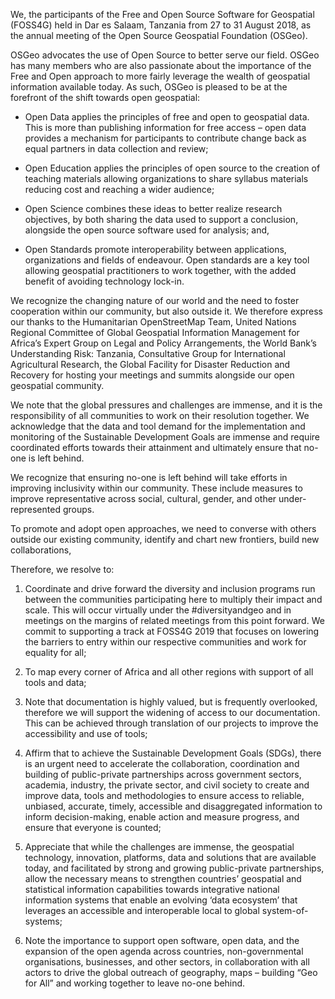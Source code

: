 We, the participants of the Free and Open Source Software for Geospatial (FOSS4G) held in Dar es Salaam, Tanzania from 27 to 31 August 2018, as the annual meeting of the Open Source Geospatial Foundation (OSGeo). 

OSGeo advocates the use of Open Source to better serve our field. OSGeo has many members who are also passionate about the importance of the Free and Open approach to more fairly leverage the wealth of geospatial information available today. As such, OSGeo is pleased to be at the forefront of the shift towards open geospatial:

* Open Data applies the principles of free and open to geospatial data. This is more than publishing information for free access – open data provides a mechanism for participants to contribute change back as equal partners in data collection and review;

* Open Education applies the principles of open source to the creation of teaching materials allowing organizations to share syllabus materials reducing cost and reaching a wider audience;

* Open Science combines these ideas to better realize research objectives, by both sharing the data used to support a conclusion, alongside the open source software used for analysis; and,

* Open Standards promote interoperability between applications, organizations and fields of endeavour. Open standards are a key tool allowing geospatial practitioners to work together, with the added benefit of avoiding technology lock-in.

We recognize the changing nature of our world and the need to foster cooperation within our community, but also outside it. We therefore express our thanks to the Humanitarian OpenStreetMap Team, United Nations Regional Committee of Global Geospatial Information Management for Africa’s Expert Group on Legal and Policy Arrangements, the World Bank’s Understanding Risk: Tanzania, Consultative Group for International Agricultural Research, the Global Facility for Disaster Reduction and Recovery for hosting your meetings and summits alongside our open geospatial community.

We note that the global pressures and challenges are immense, and it is the responsibility of all communities to work on their resolution together. We acknowledge that the data and tool demand for the implementation and monitoring of the Sustainable Development Goals are immense and require coordinated efforts towards their attainment and ultimately ensure that no-one is left behind.

We recognize that ensuring no-one is left behind will take efforts in improving inclusivity within our community. These include measures to improve representative across social, cultural, gender, and other under-represented groups. 

To promote and adopt open approaches, we need to converse with others outside our existing community, identify and chart new frontiers, build new collaborations, 

Therefore, we resolve to:
1.	Coordinate and drive forward the diversity and inclusion programs run between the communities participating here to multiply their impact and scale. This will occur virtually under the #diversityandgeo and in meetings on the margins of related meetings from this point forward. We commit to supporting a track at FOSS4G 2019 that focuses on lowering the barriers to entry within our respective communities and work for equality for all;

2.	To map every corner of Africa and all other regions with support of all tools and data; 

3.	Note that documentation is highly valued, but is frequently overlooked, therefore we will support the widening of access to our documentation. This can be achieved through translation of our projects to improve the accessibility and use of tools;

4.	Affirm that to achieve the Sustainable Development Goals (SDGs), there is an urgent need to accelerate the collaboration, coordination and building of public-private partnerships across government sectors, academia, industry, the private sector, and civil society to create and improve data, tools and methodologies to ensure access to reliable, unbiased, accurate, timely, accessible and disaggregated information to inform decision-making, enable action and measure progress, and ensure that everyone is counted;

5.	Appreciate that while the challenges are immense, the geospatial technology, innovation, platforms, data and solutions that are available today, and facilitated by strong and growing public-private partnerships, allow the necessary means to strengthen countries’ geospatial and statistical information capabilities towards integrative national information systems that enable an evolving ‘data ecosystem’ that leverages an accessible and interoperable local to global system-of-systems;
 
6.	Note the importance to support open software, open data, and the expansion of the open agenda across countries, non-governmental organisations, businesses, and other sectors, in collaboration with all actors to drive the global outreach of geography, maps – building “Geo for All” and working together to leave no-one behind.
